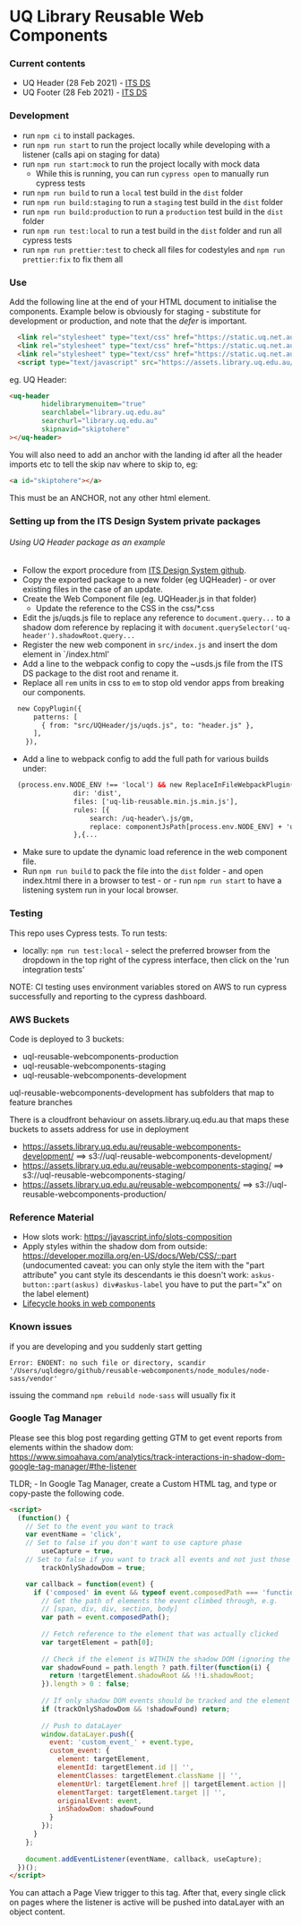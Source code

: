 # UQ Library Reusable Web Components
### Current contents
- UQ Header (28 Feb 2021) - [ITS DS](https://design-system.uq.edu.au/?path=/docs/components-header--header)
- UQ Footer (28 Feb 2021) - [ITS DS](https://design-system.uq.edu.au/?path=/docs/components-footer--footer)

### Development
- run `npm ci` to install packages.
- run `npm run start` to run the project locally while developing with a listener (calls api on staging for data)
- run `npm run start:mock` to run the project locally with mock data
  - While this is running, you can run `cypress open` to manually run cypress tests
- run `npm run build` to run a `local` test build in the `dist` folder
- run `npm run build:staging` to run a `staging` test build in the `dist` folder
- run `npm run build:production` to run a `production` test build in the `dist` folder
- run `npm run test:local` to run a test build in the `dist` folder and run all cypress tests
- run `npm run prettier:test` to check all files for codestyles and `npm run prettier:fix` to fix them all

### Use

Add the following line at the end of your HTML document to initialise the components. Example below is obviously for staging - substitute for development or production, and note that the _defer_ is important.
```html
  <link rel="stylesheet" type="text/css" href="https://static.uq.net.au/v6/fonts/Roboto/roboto.css" />
  <link rel="stylesheet" type="text/css" href="https://static.uq.net.au/v9/fonts/Merriweather/merriweather.css" />
  <link rel="stylesheet" type="text/css" href="https://static.uq.net.au/v13/fonts/Montserrat/montserrat.css">
  <script type="text/javascript" src="https://assets.library.uq.edu.au/reusable-webcomponents/uq-lib-reusable.min.js" defer></script>
```

eg. UQ Header:
```html
<uq-header
        hidelibrarymenuitem="true"
        searchlabel="library.uq.edu.au"
        searchurl="library.uq.edu.au"
        skipnavid="skiptohere"
></uq-header>
```
You will also need to add an anchor with the landing id after all the header imports etc to tell the skip nav where to skip to, eg:
```html
<a id="skiptohere"></a>
```
This must be an ANCHOR, not any other html element.

### Setting up from the ITS Design System private packages
###### _Using UQ Header package as an example_

- Follow the export procedure from [ITS Design System github](https://github.com/uq-its-ss/design-system/blob/master/packages/private-design-output/README.md).
- Copy the exported package to a new folder (eg UQHeader) - or over existing files in the case of an update.
- Create the Web Component file (eg. UQHeader.js in that folder)
  - Update the reference to the CSS in the css/*.css
- Edit the js/uqds.js file to replace any reference to `document.query...` to a shadow dom reference by replacing it with `document.querySelector('uq-header').shadowRoot.query...`
- Register the new web component in `src/index.js` and insert the dom element in `/index.html'
- Add a line to the webpack config to copy the ~usds.js file from the ITS DS package to the dist root and rename it.
- Replace all `rem` units in css to `em` to stop old vendor apps from breaking our components.
```html
  new CopyPlugin({
      patterns: [
        { from: "src/UQHeader/js/uqds.js", to: "header.js" },
      ],
    }),
```
- Add a line to webpack config to add the full path for various builds under:
```html
  (process.env.NODE_ENV !== 'local') && new ReplaceInFileWebpackPlugin([{
                dir: 'dist',
                files: ['uq-lib-reusable.min.js.min.js'],
                rules: [{
                    search: /uq-header\.js/gm,
                    replace: componentJsPath[process.env.NODE_ENV] + 'uq-header.js',
                },{...
```
- Make sure to update the dynamic load reference in the web component file.
- Run `npm run build` to pack the file into the `dist` folder - and open index.html there in a browser to test - or - run `npm run start` to have a listening system run in your local browser.

### Testing

This repo uses Cypress tests. To run tests:
- locally: `npm run test:local` - select the preferred browser from the dropdown in the top right of the cypress interface, then click on the 'run integration tests'

NOTE: CI testing uses environment variables stored on AWS to run cypress successfully and reporting to the cypress dashboard.

### AWS Buckets

Code is deployed to 3 buckets:

- uql-reusable-webcomponents-production
- uql-reusable-webcomponents-staging
- uql-reusable-webcomponents-development

uql-reusable-webcomponents-development has subfolders that map to feature branches

There is a cloudfront behaviour on assets.library.uq.edu.au that maps these buckets to assets address for use in deployment
- https://assets.library.uq.edu.au/reusable-webcomponents-development/  ==> s3://uql-reusable-webcomponents-development/
- https://assets.library.uq.edu.au/reusable-webcomponents-staging/      ==> s3://uql-reusable-webcomponents-staging/
- https://assets.library.uq.edu.au/reusable-webcomponents/              ==> s3://uql-reusable-webcomponents-production/

### Reference Material

- How slots work: https://javascript.info/slots-composition
- Apply styles within the shadow dom from outside: https://developer.mozilla.org/en-US/docs/Web/CSS/::part (undocumented caveat: you can only style the item with the "part attribute" you cant style its descendants ie this doesn't work: `askus-button::part(askus) div#askus-label` you have to put the part="x" on the label element)
- [Lifecycle hooks in web components](https://ultimatecourses.com/blog/lifecycle-hooks-in-web-components)

### Known issues

if you are developing and you suddenly start getting

`Error: ENOENT: no such file or directory, scandir '/Users/uqldegro/github/reusable-webcomponents/node_modules/node-sass/vendor'`

issuing the command `npm rebuild node-sass` will usually fix it

### Google Tag Manager

Please see this blog post regarding getting GTM to get event reports from elements within the shadow dom: https://www.simoahava.com/analytics/track-interactions-in-shadow-dom-google-tag-manager/#the-listener

TLDR; - In Google Tag Manager, create a Custom HTML tag, and type or copy-paste the following code.

```html
<script>
  (function() {
    // Set to the event you want to track
    var eventName = 'click',
    // Set to false if you don't want to use capture phase
        useCapture = true,
    // Set to false if you want to track all events and not just those in shadow DOM
        trackOnlyShadowDom = true;

    var callback = function(event) {
      if ('composed' in event && typeof event.composedPath === 'function') {
        // Get the path of elements the event climbed through, e.g.
        // [span, div, div, section, body]
        var path = event.composedPath();
        
        // Fetch reference to the element that was actually clicked
        var targetElement = path[0];
        
        // Check if the element is WITHIN the shadow DOM (ignoring the root)
        var shadowFound = path.length ? path.filter(function(i) {
          return !targetElement.shadowRoot && !!i.shadowRoot;
        }).length > 0 : false;
        
        // If only shadow DOM events should be tracked and the element is not within one, return
        if (trackOnlyShadowDom && !shadowFound) return;
        
        // Push to dataLayer
        window.dataLayer.push({
          event: 'custom_event_' + event.type,
          custom_event: {
            element: targetElement,
            elementId: targetElement.id || '',
            elementClasses: targetElement.className || '',
            elementUrl: targetElement.href || targetElement.action || '',
            elementTarget: targetElement.target || '',
            originalEvent: event,
            inShadowDom: shadowFound
          }
        });
      }
    };
    
    document.addEventListener(eventName, callback, useCapture);
  })();
</script>
```
You can attach a Page View trigger to this tag. After that, every single click on pages where the listener is active will be pushed into dataLayer with an object content.
